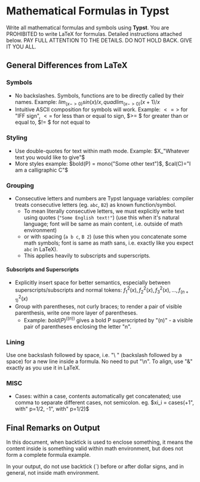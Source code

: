 # Mathematical Formulas in **Typst**

Write all mathematical formulas and symbols using **Typst**.
You are PROHIBITED to write LaTeX for formulas.
Detailed instructions attached below.
PAY FULL ATTENTION TO THE DETAILS. DO NOT HOLD BACK. GIVE IT YOU ALL.

## General Differences from LaTeX

### Symbols

- No backslashes. Symbols, functions are to be directly called by their names. Example: $lim_(x->0) sin(x)/x, quad lim_(x->0) (x+1)/x$
- Intuitive ASCII composition for symbols will work. Example: $<=>$ for "IFF sign", $<=$ for less than or equal to sign, $>= $ for greater than or equal to, $!= $ for not equal to

### Styling

- Use double-quotes for text within math mode. Example: $X_"Whatever text you would like to give"$
- More styles example: $bold(P) = mono("Some other text")$, $cal(C)="I am a calligraphic C"$

### Grouping

- Consecutive letters and numbers are Typst language variables: compiler treats consecutive letters (eg. `abc`, `B2`) as known function/symbol.
  - To mean literally consecutive letters, we must explicitly write text using quotes (`"Some English text!"`)
 (use this when it's natural language; font will be same as main content, i.e. outside of math environment)
  - or with spacing (`a b c`, `B 2`)
 (use this when you concatenate some math symbols; font is same as math sans, i.e. exactly like you expect `abc` in LaTeX).
  - This applies heavily to subscripts and superscripts.

#### Subscripts and Superscripts

- Explicitly insert space for better semantics, especially between superscripts/subscripts and normal tokens: ${f_1^2 (x), f_2^2 (x), f_3^2 (x), ..., f_(n+1)^2 (x)}$
- Group with parentheses, not curly braces; to render a pair of visible parenthesis, write one more layer of parentheses.
  - Example: $bold(P)^((n))$ gives a bold P superscripted by "(n)" - a visible pair of parentheses enclosing the letter "n".

### Lining

Use one backslash followed by space, i.e. "\ " (backslash followed by a space) for a new line inside a formula.
No need to put "\n".
To align, use "&" exactly as you use it in LaTeX.

### MISC

- Cases: within a case, contents automatically get concatenated; use comma to separate different cases, not semicolon.
  eg. $xi_i = cases(+1", with" p=1/2, -1", with" p=1/2)$

## Final Remarks on Output

In this document, when backtick is used to enclose something,
it means the content inside is something valid within math environment, but does not form a complete formula example.

In your output, do not use backtick (`) before or after dollar signs, and in general, not inside math environment.
